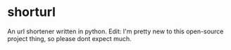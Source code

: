 # shorturl
An url shortener written in python.
Edit: I'm pretty new to this open-source project thing, so please dont expect much.
